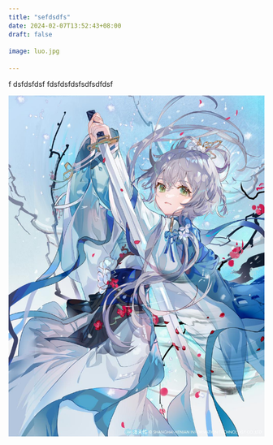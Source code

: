 ```yaml
---
title: "sefdsdfs"
date: 2024-02-07T13:52:43+08:00
draft: false

image: luo.jpg

---
```


f
dsfdsfdsf fdsfdsfdsfsdfsdfdsf

![Image 1](luo.jpg)